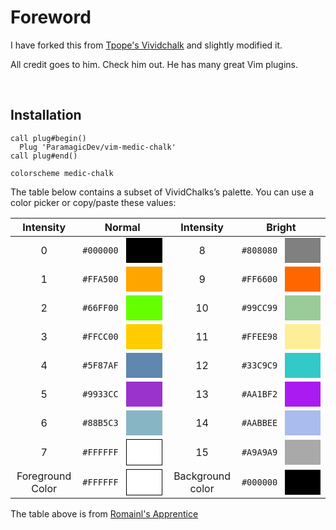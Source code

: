 # Foreword

I have forked this from [Tpope's Vividchalk](https://github.com/tpope/vim-vividchalk)
and slightly modified it.

All credit goes to him. Check him out. He has many great Vim plugins.

<br />

## Installation

```vimL
call plug#begin()
  Plug 'ParamagicDev/vim-medic-chalk'
call plug#end()

colorscheme medic-chalk
```

The table below contains a subset of VividChalks’s palette. You can use a color picker or copy/paste these values:

<table>
    <thead>
        <tr>
            <th style="width: 12rem;">Intensity</th>
            <th style="width: 22rem">Normal</th>
            <th style="width: 12rem">Intensity</th>
            <th style="width: 22rem">Bright</th>
        </tr>
    </thead>
    <tbody>
        <tr>
            <td align="middle" style="min-width: 1rem;">0</td>
            <td style="display: flex; justify-content: center; align-items: center;">
              <code>#000000</code>
              <div style="display: inline-block; background: #000000; margin-left: 0.75rem; min-width: 3rem; width: 70%; max-width: 9rem; height: 2.5rem;"></div>
            </td>
            <td align="middle">8</td>
            <td style="display: flex; justify-content: center; align-items: center;">
              <code>#808080</code>
              <div style="display: inline-block; background: #808080; margin-left: 0.75rem; min-width: 3rem; width: 70%; max-width: 9rem; height: 2.5rem;"></div>
            </td>
        </tr>
        <tr>
            <td align="middle">1</td>
            <td style="display: flex; justify-content: center; align-items: center;">
              <code>#FFA500</code>
              <div style="display: inline-block; background: #FFA500; margin-left: 0.75rem; min-width: 3rem; width: 70%; max-width: 9rem; height: 2.5rem;"></div>
            </td>
            <td align="middle">9</td>
            <td style="display: flex; justify-content: center; align-items: center;">
              <code>#FF6600</code>
              <div style="display: inline-block; background: #FF6600; margin-left: 0.75rem; min-width: 3rem; width: 70%; max-width: 9rem; height: 2.5rem;"></div>
            </td>
        </tr>
        <tr>
            <td align="middle">2</td>
            <td style="display: flex; justify-content: center; align-items: center;">
              <code>#66FF00</code>
              <div style="display: inline-block; background: #66FF00; margin-left: 0.75rem; min-width: 3rem; width: 70%; max-width: 9rem; height: 2.5rem;"></div>
            </td>
            <td align="middle">10</td>
            <td style="display: flex; justify-content: center; align-items: center;">
              <code>#99CC99</code>
              <div style="display: inline-block; background: #99CC99; margin-left: 0.75rem; min-width: 3rem; width: 70%; max-width: 9rem; height: 2.5rem;"></div>
            </td>
        </tr>
        <tr>
            <td align="middle">3</td>
            <td style="display: flex; justify-content: center; align-items: center;">
              <code>#FFCC00</code>
              <div style="display: inline-block; background: #FFCC00; margin-left: 0.75rem; min-width: 3rem; width: 70%; max-width: 9rem; height: 2.5rem;"></div>
            </td>
            <td align="middle">11</td>
            <td style="display: flex; justify-content: center; align-items: center;">
              <code>#FFEE98</code>
              <div style="display: inline-block; background: #FFEE98; margin-left: 0.75rem; min-width: 3rem; width: 70%; max-width: 9rem; height: 2.5rem;"></div>
            </td>
        </tr>
        <tr>
            <td align="middle">4</td>
            <td style="display: flex; justify-content: center; align-items: center;">
              <code>#5F87AF</code>
              <div style="display: inline-block; background: #5F87AF; margin-left: 0.75rem; min-width: 3rem; width: 70%; max-width: 9rem; height: 2.5rem;"></div>
            </td>
            <td align="middle">12</td>
            <td style="display: flex; justify-content: center; align-items: center;">
              <code>#33C9C9</code>
              <div style="display: inline-block; background: #33C9C9; margin-left: 0.75rem; min-width: 3rem; width: 70%; max-width: 9rem; height: 2.5rem;"></div>
            </td>
        </tr>
        <tr>
            <td align="middle">5</td>
            <td style="display: flex; justify-content: center; align-items: center;">
              <code>#9933CC</code>
              <div style="display: inline-block; background: #9933CC; margin-left: 0.75rem; min-width: 3rem; width: 70%; max-width: 9rem; height: 2.5rem;"></div>
            </td>
            <td align="middle">13</td>
            <td style="display: flex; justify-content: center; align-items: center;">
              <code>#AA1BF2</code>
              <div style="display: inline-block; background: #AA1BF2; margin-left: 0.75rem; min-width: 3rem; width: 70%; max-width: 9rem; height: 2.5rem;"></div>
            </td>
        </tr>
        <tr>
            <td align="middle">6</td>
            <td style="display: flex; justify-content: center; align-items: center;">
              <code>#88B5C3</code>
              <div style="display: inline-block; background: #88B5C3; margin-left: 0.75rem; min-width: 3rem; width: 70%; max-width: 9rem; height: 2.5rem;"></div>
            </td>
            <td align="middle">14</td>
            <td style="display: flex; justify-content: center; align-items: center;">
              <code>#AABBEE</code>
              <div style="display: inline-block; background: #AABBEE; margin-left: 0.75rem; min-width: 3rem; width: 70%; max-width: 9rem; height: 2.5rem;"></div>
            </td>
        </tr>
        <tr>
            <td align="middle">7</td>
            <td style="display: flex; justify-content: center; align-items: center;">
              <code>#FFFFFF</code>
              <div style="display: inline-block; background: #FFFFFF; border: 1px solid black; margin-left: 0.75rem; min-width: 3rem; width: 70%; max-width: 9rem; height: 2.5rem;"></div>
            </td>
            <td align="middle">15</td>
            <td style="display: flex; justify-content: center; align-items: center;">
              <code>#A9A9A9</code>
              <div style="display: inline-block; background: #A9A9A9; margin-left: 0.75rem; min-width: 3rem; width: 70%; max-width: 9rem; height: 2.5rem;"></div>
            </td>
        </tr>
        <tr>
            <td align="middle">Foreground Color</td>
            <td style="display: flex; justify-content: center; align-items: center;">
              <code>#FFFFFF</code>
              <div style="display: inline-block; background: #FFFFFF; border: 1px solid black; margin-left: 0.75rem; min-width: 3rem; width: 70%; max-width: 9rem; height: 2.5rem;"></div>
            </td>
            <td align="middle">Background color</td>
            <td style="display: flex; justify-content: center; align-items: center;">
              <code>#000000</code>
              <div style="display: inline-block; background: #000000; margin-left: 0.75rem; min-width: 3rem; width: 70%; max-width: 9rem; height: 2.5rem;"></div>
            </td>
        </tr>
    </tbody>
</table>

The table above is from [Romainl's Apprentice](https://github.com/romainl/Apprentice)

